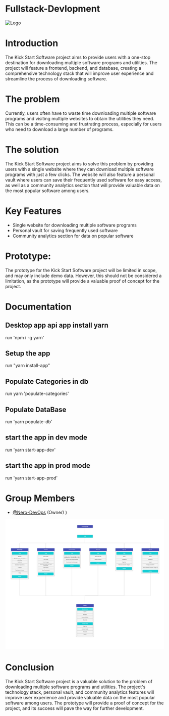 # Fullstack-Devlopment

![](/Logo/HighRes.jpg "Logo")

# Introduction
The Kick Start Software project aims to provide users with a one-stop destination for downloading multiple software programs and utilities. The project will feature a frontend, backend, and database, creating a comprehensive technology stack that will improve user experience and streamline the process of downloading software.

# The problem
Currently, users often have to waste time downloading multiple software programs and visiting multiple websites to obtain the utilities they need. This can be a time-consuming and frustrating process, especially for users who need to download a large number of programs.

# The solution
The Kick Start Software project aims to solve this problem by providing users with a single website where they can download multiple software programs with just a few clicks. The website will also feature a personal vault where users can save their frequently used software for easy access, as well as a community analytics section that will provide valuable data on the most popular software among users.

# Key Features
* Single website for downloading multiple software programs
* Personal vault for saving frequently used software
* Community analytics section for data on popular software

# Prototype:
The prototype for the Kick Start Software project will be limited in scope, and may only include demo data. However, this should not be considered a limitation, as the prototype will provide a valuable proof of concept for the project.

# Documentation
## Desktop app api app install yarn
run 'npm i -g yarn'

## Setup the app
run "yarn install-app"

## Populate Categories in db
run yarn 'populate-categories'

## Populate DataBase
run 'yarn populate-db'

## start the app in dev mode
run 'yarn start-app-dev'

## start the app in prod mode
run 'yarn start-app-prod'

# Group Members
* [@Nero-DevOps](https://github.com/Nero-DevOps) (Owner)
)


![](Logo/InformationAchitecture.jpg "Chart")


# Conclusion
The Kick Start Software project is a valuable solution to the problem of downloading multiple software programs and utilities. The project's technology stack, personal vault, and community analytics features will improve user experience and provide valuable data on the most popular software among users. The prototype will provide a proof of concept for the project, and its success will pave the way for further development.
